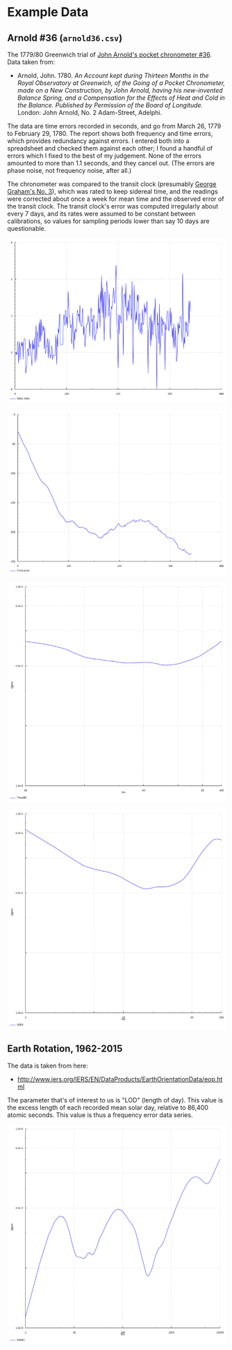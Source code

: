 # Example Data

## Arnold #36 (`arnold36.csv`)

The 1779/80 Greenwich trial of
[John Arnold's pocket chronometer #36](http://collections.rmg.co.uk/collections/objects/207131.html).
Data taken from:

* Arnold, John.  1780.  *An Account kept during Thirteen Months in the
  Royal Observatory at Greenwich, of the Going of a Pocket
  Chronometer, made on a New Construction, by John Arnold, having his
  new-invented Balance Spring, and a Compensation for the Effects of
  Heat and Cold in the Balance.  Published by Permission of the Board
  of Longitude.*  London: John Arnold, No. 2 Adam-Street, Adelphi.

The data are time errors recorded in seconds, and go from March 26,
1779 to February 29, 1780.  The report shows both frequency and time
errors, which provides redundancy against errors.  I entered both into
a spreadsheet and checked them against each other; I found a handful
of errors which I fixed to the best of my judgement.  None of the
errors amounted to more than 1.1 seconds, and they cancel out.  (The
errors are phase noise, not frequency noise, after all.)

The chronometer was compared to the transit clock (presumably
[George Graham's No. 3](http://collections.rmg.co.uk/collections/objects/203202.html)),
which was rated to keep sidereal time, and the readings were corrected
about once a week for mean time and the observed error of the transit
clock.  The transit clock's error was computed irregularly about every
7 days, and its rates were assumed to be constant between
calibrations, so values for sampling periods lower than say 10 days
are questionable.

![Arnold #36 daily rates](../images/arnold36_frequency.png)

![Arnold #36 time errors](../images/arnold36_phase.png)

![Arnold #36 TheoBR](../images/arnold36_theobr.png)

![Arnold #36 ADEV](../images/arnold36_adev.png)


## Earth Rotation, 1962-2015

The data is taken from here:

* http://www.iers.org/IERS/EN/DataProducts/EarthOrientationData/eop.html

The parameter that's of interest to us is "LOD" (length of day).  This
value is the excess length of each recorded mean solar day, relative
to 86,400 atomic seconds.  This value is thus a frequency error data
series.

![Mean solar day stability (TOTDEV)](../images/earth-1960-2015.png)
